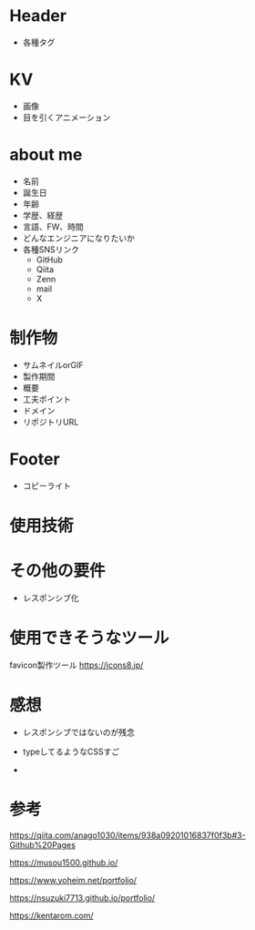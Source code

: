 # Header

- 各種タグ

# KV

- 画像
- 目を引くアニメーション
  
# about me

- 名前
- 誕生日
- 年齢
- 学歴、経歴
- 言語、FW、時間
- どんなエンジニアになりたいか
- 各種SNSリンク
  - GitHub
  - Qiita
  - Zenn
  - mail
  - X

# 制作物

- サムネイルorGIF
- 製作期間
- 概要
- 工夫ポイント
- ドメイン
- リポジトリURL

# Footer

- コピーライト
 
# 使用技術

# その他の要件

- レスポンシブ化

# 使用できそうなツール
favicon製作ツール
https://icons8.jp/

# 感想

- レスポンシブではないのが残念
- typeしてるようなCSSすご

- 

# 参考

https://qiita.com/anago1030/items/938a09201016837f0f3b#3-Github%20Pages

https://musou1500.github.io/

https://www.yoheim.net/portfolio/

https://nsuzuki7713.github.io/portfolio/

https://kentarom.com/

